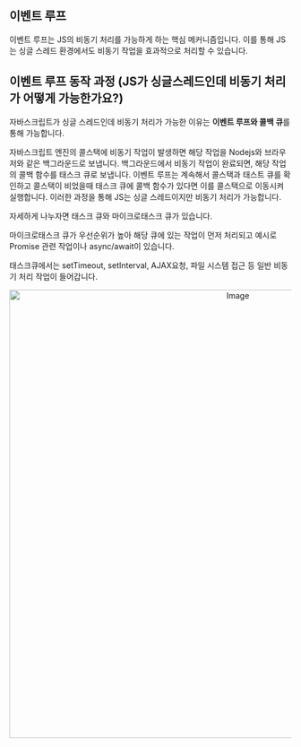 ## 이벤트 루프

이벤트 루프는 JS의 비동기 처리를 가능하게 하는 핵심 메커니즘입니다. 이를 통해 JS는 싱글 스레드 환경에서도 비동기 작업을 효과적으로 처리할 수 있습니다.

## 이벤트 루프 동작 과정 (JS가 싱글스레드인데 비동기 처리가 어떻게 가능한가요?)

자바스크립트가 싱글 스레드인데 비동기 처리가 가능한 이유는 **이벤트 루프와 콜백 큐**를 통해 가능합니다.

자바스크립트 엔진의 콜스택에 비동기 작업이 발생하면 해당 작업을 Nodejs와 브라우저와 같은 백그라운드로 보냅니다. 백그라운드에서 비동기 작업이 완료되면, 해당 작업의 콜백 함수를 태스크 큐로 보냅니다. 이벤트 루프는 계속해서 콜스택과 태스트 큐를 확인하고 콜스택이 비었을때 태스크 큐에 콜백 함수가 있다면 이를 콜스택으로 이동시켜 실행합니다. 이러한 과정을 통해 JS는 싱글 스레드이지만 비동기 처리가 가능합니다.

자세하게 나누자면 태스크 큐와 마이크로태스크 큐가 있습니다.

마이크로태스크 큐가 우선순위가 높아 해당 큐에 있는 작업이 먼저 처리되고 예시로 Promise 관련 작업이나 async/await이 있습니다.

태스크큐에서는 setTimeout, setInterval, AJAX요청, 파일 시스템 접근 등 일반 비동기 처리 작업이 들어갑니다.

<p align="center">
<img width="800" alt="Image" src="https://github.com/user-attachments/assets/d7613f87-9674-41fe-a4ba-a58d7523b47c" />
</p>
